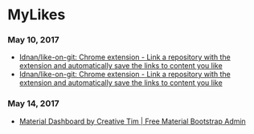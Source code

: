 # MyLikes

### May 10, 2017
- [Idnan/like-on-git: Chrome extension - Link a repository with the extension and automatically save the links to content you like](https://github.com/Idnan/like-on-git) 
- [Idnan/like-on-git: Chrome extension - Link a repository with the extension and automatically save the links to content you like](https://github.com/Idnan/like-on-git) 

### May 14, 2017
- [Material Dashboard by Creative Tim | Free Material Bootstrap Admin](http://demos.creative-tim.com/material-dashboard/examples/dashboard.html#) 
